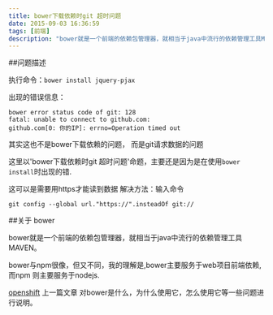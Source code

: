 ```yaml
---
title: bower下载依赖时git 超时问题
date: 2015-09-03 16:36:59
tags: [前端]
description: "bower就是一个前端的依赖包管理器，就相当于java中流行的依赖管理工具MAVEN。bower与npm很像，但又不同，我的理解是,bower主要服务于web项目前端依赖,而npm 则主要服务于nodejs."
---
```


##问题描述

执行命令：`bower install jquery-pjax`

出现的错误信息：
```
bower error status code of git: 128
fatal: unable to connect to github.com:
github.com[0: 你的IP]: errno=Operation timed out
```

其实这也不是bower下载依赖的问题， 而是git请求数据的问题 

这里以'bower下载依赖时git 超时问题'命题，主要还是因为是在使用`bower install`时出现的错.

这可以是需要用https才能读到数据
解决方法：输入命令

```
git config --global url."https://".insteadOf git://
```


##关于 bower 

bower就是一个前端的依赖包管理器，就相当于java中流行的依赖管理工具MAVEN。

bower与npm很像，但又不同，我的理解是,bower主要服务于web项目前端依赖,而npm 则主要服务于nodejs.

<a href="https://blog.openshift.com/day-1-bower-manage-your-client-side-dependencies/" target="_blank">openshift</a> 上一篇文章 对bower是什么，为什么使用它，怎么使用它等一些问题进行说明。
